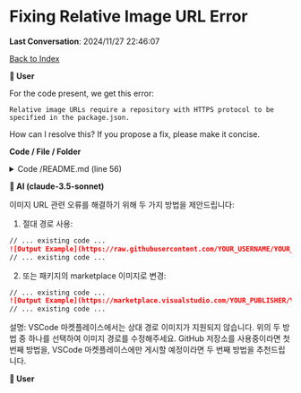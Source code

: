 # Fixing Relative Image URL Error

**Last Conversation**: 2024/11/27 22:46:07

[Back to Index](../index.md)

<!-- Bubble ID: 08c93a11-df29-4358-b866-2b628192043f -->
**👤 User**

For the code present, we get this error:
```
Relative image URLs require a repository with HTTPS protocol to be specified in the package.json.
```
How can I resolve this? If you propose a fix, please make it concise.

**Code / File / Folder**

<details><summary>Code /README.md (line 56)</summary>

```markdown

![Output Example](./images/example.png)

```
</details>


<!-- Bubble ID: 2c746525-f416-4df4-9322-5382b26d4fbd -->
**🤖 AI (claude-3.5-sonnet)**

이미지 URL 관련 오류를 해결하기 위해 두 가지 방법을 제안드립니다:

1. 절대 경로 사용:
```markdown:README.md
// ... existing code ...
![Output Example](https://raw.githubusercontent.com/YOUR_USERNAME/YOUR_REPO/main/images/example.png)
// ... existing code ...
```

2. 또는 패키지의 marketplace 이미지로 변경:
```markdown:README.md
// ... existing code ...
![Output Example](https://marketplace.visualstudio.com/YOUR_PUBLISHER/YOUR_EXTENSION/images/example.png)
// ... existing code ...
```

설명: VSCode 마켓플레이스에서는 상대 경로 이미지가 지원되지 않습니다. 위의 두 방법 중 하나를 선택하여 이미지 경로를 수정해주세요. GitHub 저장소를 사용중이라면 첫 번째 방법을, VSCode 마켓플레이스에만 게시할 예정이라면 두 번째 방법을 추천드립니다.



<!-- Bubble ID: 824cef3b-7432-4136-82c0-9aa88ba3ab65 -->
**👤 User**


